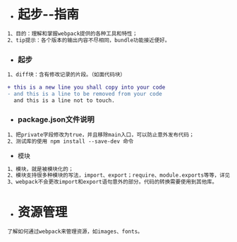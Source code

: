 - # 起步--指南

```tex
1、目的：理解和掌握webpack提供的各种工具和特性；
2、tip提示：各个版本的输出内容不尽相同，bundle功能接近便好。
```

- ### 起步

```tex
1、diff块：含有修改记录的片段。（如面代码块）
```

```diff
+ this is a new line you shall copy into your code
- and this is a line to be removed from your code
  and this is a line not to touch.
```

- ### package.json文件说明

```tex
1、把private字段修改为true，并且移除main入口，可以防止意外发布代码；
2、测试库的使用 npm install --save-dev 命令
```

- 模块

```tex
1、模块，就是被模块化的；
2、模块支持很多种模块的写法，import、export；require、module.exports等等，详见API，打包后的转化兼容是webpack的独创精巧设计;
3、webpack不会更改import和export语句意外的部分。代码的转换需要使用到其他库。
```



- # 资源管理

```tex
了解如何通过webpack来管理资源，如images、fonts。
```



